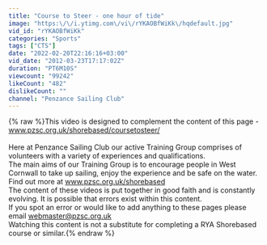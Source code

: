 ```yaml
---
title: "Course to Steer - one hour of tide"
image: "https:\/\/i.ytimg.com\/vi\/rYKAOBfWiKk\/hqdefault.jpg"
vid_id: "rYKAOBfWiKk"
categories: "Sports"
tags: ["CTS"]
date: "2022-02-20T22:16:16+03:00"
vid_date: "2012-03-23T17:17:02Z"
duration: "PT6M10S"
viewcount: "99242"
likeCount: "482"
dislikeCount: ""
channel: "Penzance Sailing Club"
---
```

{% raw %}This video is designed to complement the content of this page - www.pzsc.org.uk/shorebased/coursetosteer/<br /><br />Here at Penzance Sailing Club our active Training Group comprises of volunteers with a variety of experiences and qualifications. <br />The main aims of our Training Group is to encourage people in West Cornwall to take up sailing, enjoy the experience and be safe on the water.<br />Find out more at www.pzsc.org.uk/shorebased<br />The content of these videos is put together in good faith and is constantly evolving. It is possible that errors exist within this content.<br />If you spot an error or would like to add anything to these pages please email webmaster@pzsc.org.uk<br />Watching this content is not a substitute for completing a RYA Shorebased course or similar.{% endraw %}
